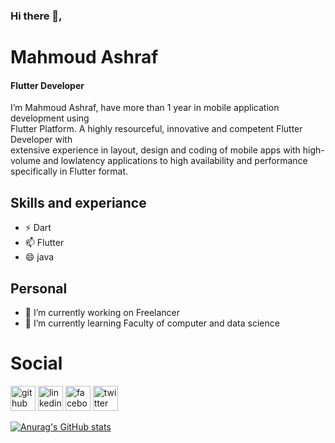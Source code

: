 
### Hi there 👋,

# Mahmoud Ashraf

#### Flutter Developer
I’m Mahmoud Ashraf, have more than 1 year in mobile application development using  
Flutter Platform. A highly resourceful, innovative and competent Flutter Developer with  
extensive experience in layout, design and coding of mobile apps with high-volume and lowlatency applications to high availability and performance specifically in Flutter format.

## Skills and experiance

* ⚡ Dart
* 📫 Flutter
* 😄 java

## Personal
- 🔭 I’m currently working on Freelancer 
- 🌱 I’m currently learning Faculty of computer and data science 


# Social

[<img src='https://cdn.jsdelivr.net/npm/simple-icons@3.0.1/icons/github.svg' alt='github' height='40'>](https://github.com/https://github.com/MahmoudAshraf12)  [<img src='https://cdn.jsdelivr.net/npm/simple-icons@3.0.1/icons/linkedin.svg' alt='linkedin' height='40'>](https://www.linkedin.com/in/https://www.linkedin.com/in/mahmoud-ashraf-a51a74239/)  [<img src='https://cdn.jsdelivr.net/npm/simple-icons@3.0.1/icons/facebook.svg' alt='facebook' height='40'>](https://www.facebook.com/https://www.facebook.com/profile.php?id=100009080765802)  [<img src='https://cdn.jsdelivr.net/npm/simple-icons@3.0.1/icons/twitter.svg' alt='twitter' height='40'>](https://twitter.com/https://twitter.com/Hooda_ashraf2?t=uI7uNYrZ3rj76zT6qbyY3g&s=09)  

[![Anurag's GitHub stats](https://github-readme-stats.vercel.app/api?username=MahmoudAshraf12)](https://github.com/anuraghazra/github-readme-stats)
